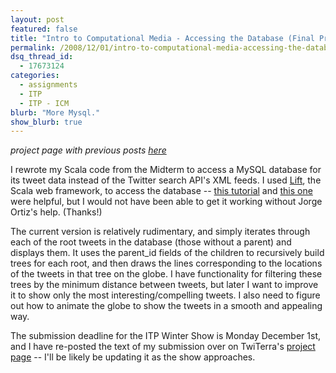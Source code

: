 ```yaml
---
layout: post
featured: false
title: "Intro to Computational Media - Accessing the Database (Final Project Progress)"
permalink: /2008/12/01/intro-to-computational-media-accessing-the-database-final-project-progress/
dsq_thread_id:
  - 17673124
categories:
  - assignments
  - ITP
  - ITP - ICM
blurb: "More Mysql."
show_blurb: true
---
```

*project page with previous posts [here][1]*

I rewrote my Scala code from the Midterm to access a MySQL database for its tweet data instead of the Twitter search API's XML feeds. I used [Lift][2], the Scala web framework, to access the database -- [this tutorial][3] and [this one][4] were helpful, but I would not have been able to get it working without Jorge Ortiz's help. (Thanks!)

The current version is relatively rudimentary, and simply iterates through each of the root tweets in the database (those without a parent) and displays them. It uses the parent_id fields of the children to recursively build trees for each root, and then draws the lines corresponding to the locations of the tweets in that tree on the globe. I have functionality for filtering these trees by the minimum distance between tweets, but later I want to improve it to show only the most interesting/compelling tweets. I also need to figure out how to animate the globe to show the tweets in a smooth and appealing way.

The submission deadline for the ITP Winter Show is Monday December 1st, and I have re-posted the text of my submission over on TwiTerra's [project page][1] -- I'll be likely be updating it as the show approaches.

 [1]: /twiterra/
 [2]: http://liftweb.net/
 [3]: http://liftweb.net/index.php/HowTo_create_a_basic_CRUD
 [4]: http://liftweb.net/index.php/HowTo_configure_lift_with_MySQL
